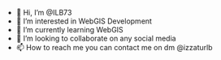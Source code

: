 - 👋 Hi, I’m @ILB73
- 👀 I’m interested in WebGIS Development
- 🌱 I’m currently learning WebGIS
- 💞️ I’m looking to collaborate on any social media
- 📫 How to reach me you can contact me on dm @izzaturlb

<!---
ILB73/ILB73 is a ✨ special ✨ repository because its `README.md` (this file) appears on your GitHub profile.
You can click the Preview link to take a look at your changes.
--->
